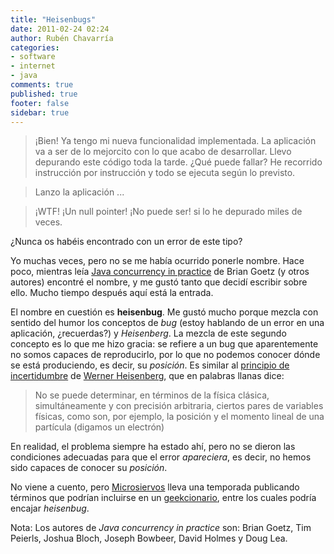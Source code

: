 ```yaml
---
title: "Heisenbugs"
date: 2011-02-24 02:24
author: Rubén Chavarría
categories: 
- software
- internet
- java
comments: true
published: true
footer: false
sidebar: true
---
```


> ¡Bien! Ya tengo mi nueva funcionalidad implementada. La aplicación va a ser de lo 
mejorcito con lo que acabo de desarrollar. Llevo depurando este código toda la tarde. 
¿Qué puede fallar? He recorrido instrucción por instrucción y todo se ejecuta según lo 
previsto.

> Lanzo la aplicación ...

> ¡WTF! ¡Un null pointer! ¡No puede ser! si lo he depurado miles de veces.

¿Nunca os habéis encontrado con un error de este tipo?

<!-- more -->

Yo muchas veces, pero no se me había ocurrido ponerle nombre. Hace poco, mientras leía 
[Java concurrency in practice](http://www.amazon.com/Java-Concurrency-Practice-Brian-Goetz/dp/0321349601)
de Brian Goetz (y otros autores) encontré el nombre, y me gustó tanto que decidí escribir 
sobre ello. Mucho tiempo después aquí está la entrada.

El nombre en cuestión es **heisenbug**. Me gustó mucho porque mezcla con sentido del humor 
los conceptos de *bug* (estoy hablando de un error en una aplicación, ¿recuerdas?) y 
*Heisenberg*. La mezcla de este segundo concepto es lo que me hizo gracia: se refiere a un 
bug que aparentemente no somos capaces de reproducirlo, por lo que no podemos conocer dónde 
se está produciendo, es decir, su *posición*. Es similar al 
[principio de incertidumbre](http://es.wikipedia.org/wiki/Relaci%C3%B3n_de_indeterminaci%C3%B3n_de_Heisenberg)
de [Werner Heisenberg](http://es.wikipedia.org/wiki/Werner_Heisenberg), que en palabras 
llanas dice:

> No se puede determinar, en términos de la física clásica, simultáneamente y con precisión 
arbitraria, ciertos pares de variables físicas, como son, por ejemplo, la posición y el 
momento lineal de una partícula (digamos un electrón)

En realidad, el problema siempre ha estado ahí, pero no se dieron las condiciones adecuadas 
para que el error *apareciera*, es decir, no hemos sido capaces de conocer su 
*posición*.

No viene a cuento, pero [Microsiervos](http://www.microsiervos.com) lleva una temporada 
publicando términos que podrían incluirse en un 
[geekcionario](http://www.microsiervos.com/archivo/microciervadas-varias/geekccionario-04.html),
entre los cuales podría encajar *heisenbug*.

Nota: Los autores de *Java concurrency in practice* son: Brian Goetz, Tim Peierls, 
Joshua Bloch, Joseph Bowbeer, David Holmes y Doug Lea.
